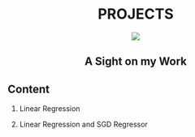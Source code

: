 # <center> PROJECTS </center>

<center> <img src = https://www.dice.com/binaries/large/content/gallery/dice/insights/2022/08/shutterstock_1007491309.jpg> </center>

## <center> A Sight on my Work </center>

## Content

1. Linear Regression

2. Linear Regression and SGD Regressor


